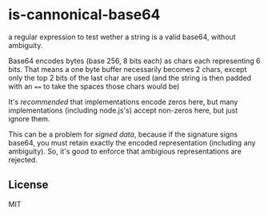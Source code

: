 # is-cannonical-base64

a regular expression to test wether a string is a valid base64,
without ambiguity.

Base64 encodes bytes (base 256, 8 bits each) as chars each representing
6 bits. That means a one byte buffer necessarily becomes 2 chars,
except only the top 2 bits of the last char are used (and the string
is then padded with an `==` to take the spaces those chars would be)

It's _recommended_ that implementations encode zeros here, but many
implementations (including node.js's) accept non-zeros here, but just
ignore them.

This can be a problem for _signed data_, because if the signature
signs base64, you must retain exactly the encoded representation
(including any ambiguity). So, it's good to enforce that ambigious
representations are rejected.


## License

MIT
